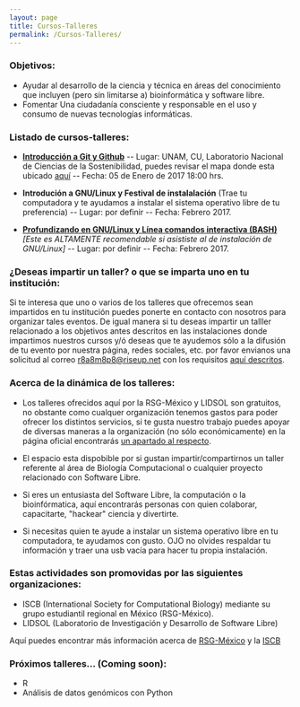 ```yaml
---
layout: page
title: Cursos-Talleres
permalink: /Cursos-Talleres/
---
```



### Objetivos:

* Ayudar al desarrollo de la ciencia y técnica en áreas del conocimiento que incluyen (pero sin limitarse a) bioinformática y software libre.
* Fomentar Una ciudadanía consciente y responsable en el uso y consumo de nuevas tecnologías informáticas.

### Listado de cursos-talleres:  

* **[Introducción a Git y Github](https://github.com/ISCB-MX/git_course)** -- Lugar: UNAM, CU, Laboratorio Nacional de Ciencias de la Sostenibilidad, puedes revisar el mapa donde esta ubicado [aquí](https://www.google.com.mx/maps/place/Laboratorio+Nacional+de+Ciencias+de+la+Sostenibilidad+%28LANCIS%29/@19.3225844,-99.1941297,17z/data=!3m1!4b1!4m5!3m4!1s0x85cdffe2e8adfce1:0x9c3ab1c80685da94!8m2!3d19.3225794!4d-99.191941?hl=es-419) -- Fecha: 05 de Enero de 2017 18:00 hrs.

* **Introdución a GNU/Linux y Festival de instalalación** (Trae tu computadora y te ayudamos a instalar el sistema operativo libre de tu preferencia) -- Lugar: por definir -- Fecha: Febrero 2017.

* **[Profundizando en GNU/Linux y Línea comandos interactiva (BASH)](https://github.com/LIDSOL-NPL/Bioinformatics-workshops/tree/master/Sistema_GNU-Linux_y_BASH)** _[Este es ALTAMENTE recomendable si asististe al de instalación de GNU/Linux]_ -- Lugar: por definir -- Fecha: Febrero 2017.


### ¿Deseas impartir un taller? o que se imparta uno en tu institución:

Si te interesa que uno o varios de los talleres que ofrecemos sean impartidos en tu institución puedes ponerte en contacto con nosotros para organizar tales eventos. De igual manera si tu deseas impartir un talller relacionado a los objetivos antes descritos en las instalaciones donde impartimos nuestros cursos y/ó deseas que te ayudemos sólo a la difusión de tu evento por nuestra página, redes sociales, etc. por favor envianos una solicitud al correo r8a8m8p8@riseup.net con los requisitos [aquí descritos](insertarliga).


### Acerca de la dinámica de los talleres:

* Los talleres ofrecidos aquí por la RSG-México y LIDSOL son gratuitos, no obstante como cualquer organización tenemos gastos para poder ofrecer los distintos servicios, si te gusta nuestro trabajo puedes apoyar de diversas maneras a la organización (no sólo económicamente) en la página oficial encontrarás [un apartado al respecto](http://rsg-mexico.iscbsc.org/).

* El espacio esta dispobible por si gustan impartir/compartirnos un taller referente al área de Biología Computacional o cualquier proyecto relacionado con Software Libre.

* Si eres un entusiasta del Software Libre, la computación o la bioinfórmatica, aquí encontrarás personas con quien colaborar, capacitarte, "hackear" ciencia y divertirte.

* Si necesitas quien te ayude a instalar un sistema operativo libre en tu computadora, te ayudamos con gusto. OJO no olvides respaldar tu información y traer una usb vacía para hacer tu propia instalación.


### Estas actividades son promovidas por las siguientes organizaciones:

* ISCB (International Society for Computational Biology) mediante su grupo estudiantil regional en México (RSG-México).
* LIDSOL (Laboratorio de Investigación y Desarrollo de Software Libre)


Aquí puedes encontrar más información acerca de [RSG-México](http://rsg-mexico.iscbsc.org/) y la [ISCB](http://rsg.iscbsc.org/)


### Próximos talleres... (Coming soon):

* R
* Análisis de datos genómicos con Python
